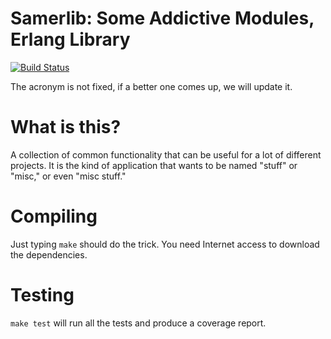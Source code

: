 # Samerlib: Some Addictive Modules, Erlang Library

[![Build Status](https://secure.travis-ci.org/samuelrivas/samerlib.png?branch=rebarise)](http://travis-ci.org/samuelrivas/samerlib)

The acronym is not fixed, if a better one comes up, we will update it.

# What is this?

A collection of common functionality that can be useful for a lot of different
projects. It is the kind of application that wants to be named "stuff" or
"misc," or even "misc stuff."

# Compiling

Just typing `make` should do the trick. You need Internet access to download the
dependencies.

# Testing

`make test` will run all the tests and produce a coverage report.
